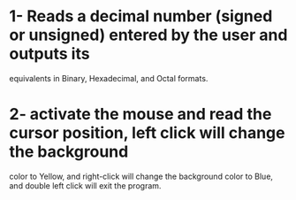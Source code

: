 # 1- Reads a decimal number (signed or unsigned) entered by the user and outputs its
equivalents in Binary, Hexadecimal, and Octal formats.
# 2- activate the mouse and read the cursor position, left click will change the background
color to Yellow, and right-click will change the background color to Blue, and double left click
will exit the program.
